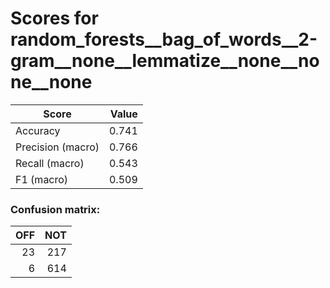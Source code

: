 # Scores for random_forests__bag_of_words__2-gram__none__lemmatize__none__none__none
|      Score      |Value|
|-----------------|----:|
|Accuracy         |0.741|
|Precision (macro)|0.766|
|Recall (macro)   |0.543|
|F1 (macro)       |0.509|

### Confusion matrix:
|OFF|NOT|
|--:|--:|
| 23|217|
|  6|614|
